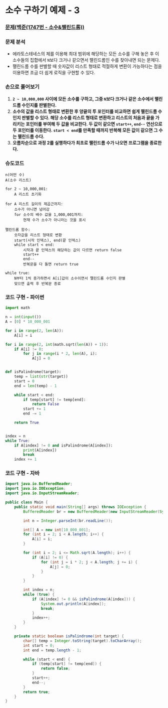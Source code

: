 # 소수 구하기 예제 - 3

### [문제(백준(1747번 - 소수&팰린드롬))](https://www.acmicpc.net/problem/1747)

### 문제 분석
- 에라토스테네스의 체를 이용해 최대 범위에 해당하는 모든 소수를 구해 놓은 후 이 소수들의 집합에서 `N`보다 크거나 같으면서 팰린드롬인 수를 찾아내면 되는 문제다.
- 팰린드롬 수를 판별할 때 숫자값이 리스트 형태로 적절하게 변환이 가능하다는 점을 이용하면 조금 더 쉽게 로직을 구현할 수 있다.

### 손으로 풀어보기
1. **`2 ~ 10,000,000` 사이에 모든 소수를 구하고, 그중 `N`보다 크거나 같은 소수에서 팰린드롬 수인지를 판별한다.**
2. **소수의 값을 리스트 형태로 변환한 후 양끝의 투 포인터를 비교하면 쉽게 팰린드롬 수인지 판별할 수 있다. 해당 소수를 리스트 형태로 변환하고 리스트의 처음과 끝을
   가리키는 포인터를 부여해 두 값을 비교한다. 두 값이 같으면 `start++`, `end--` 연산으로 두 포인터를 이동한다. `start < end`를 만족할 때까지 반복해 모든 값이 같으면
   그 수는 팰린드롬 수다.**
3. **오름차순으로 과정 2를 실행하다가 최초로 팰린드롬 수가 나오면 프로그램을 종료한다.**

### 슈도코드
```text
n(어떤 수)
A(소수 리스트)

for 2 ~ 10,000,001:
    A 리스트 초기화

for A 리스트 길이의 제곱근까지:
    소수가 아니면 넘어감
    for 소수의 배수 값을 1,000,001까지:
        현재 수가 소수가 아니라는 것을 표시
        
팰린드롬 함수:
    숫자값을 리스트 형태로 변환
    start(시작 인덱스), end(끝 인덱스)
    while start < end:
        시작과 끝 인덱스의 해당하는 값이 다르면 return false
        start++
        end--
        반복문을 다 돌면 return true

while true:
    N부터 1씩 증가하면서 A[i]값이 소수이면서 팰린드롬 수인지 판별
    맞으면 출력 후 반복문 종료
```

### 코드 구현 - 파이썬
```python
import math

n = int(input())
A = [0] * 10_000_001

for i in range(2, len(A)):
    A[i] = i

for i in range(2, int(math.sqrt(len(A)) + 1)):
    if A[i] != 0:
        for j in range(i * 2, len(A), i):
            A[j] = 0


def isPalindrome(target):
    temp = list(str(target))
    start = 0
    end = len(temp) - 1

    while start < end:
        if temp[start] != temp[end]:
            return False
        start += 1
        end -= 1

    return True


index = n
while True:
    if A[index] != 0 and isPalindrome(A[index]):
        print(A[index])
        break
    index += 1
```

### 코드 구현 - 자바
```java
import java.io.BufferedReader;
import java.io.IOException;
import java.io.InputStreamReader;

public class Main {
    public static void main(String[] args) throws IOException {
        BufferedReader br = new BufferedReader(new InputStreamReader(System.in));

        int n = Integer.parseInt(br.readLine());

        int[] A = new int[10_000_001];
        for (int i = 2; i < A.length; i++) {
            A[i] = i;
        }

        for (int i = 2; i <= Math.sqrt(A.length); i++) {
            if (A[i] != 0) {
                for (int j = i * 2; j < A.length; j += i) {
                    A[j] = 0;
                }
            }
        }

        int index = n;
        while (true) {
            if (A[index] != 0 && isPalindrome(A[index])) {
                System.out.println(A[index]);
                break;
            }
            index++;
        }
    }

    private static boolean isPalindrome(int target) {
        char[] temp = Integer.toString(target).toCharArray();
        int start = 0;
        int end = temp.length - 1;

        while (start < end) {
            if (temp[start] != temp[end]) {
                return false;
            }
            start++;
            end--;
        }
        return true;
    }
}
```